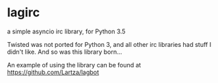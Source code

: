 # lagirc
a simple asyncio irc library, for Python 3.5

Twisted was not ported for Python 3, and all other irc libraries had stuff I didn't like.
And so was this library born...

An example of using the library can be found at https://github.com/Lartza/lagbot
